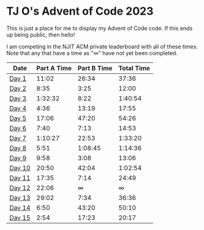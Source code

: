 # TJ O's Advent of Code 2023

This is just a place for me to display my Advent of Code code. If this ends up being public, then hello!

I am competing in the NJIT ACM private leaderboard with all of these times. Note that any that have a time as "$\infty$" have not yet been completed.

| Date | Part A Time | Part B Time | Total Time |
|---|---|---|---|
| [Day 1](notes/1.md) | 11:02 | 26:34 | 37:36 |
| [Day 2](notes/2.md) | 8:35 | 3:25 | 12:00 |
| [Day 3](notes/3.md) | 1:32:32 | 8:22 | 1:40:54 |
| [Day 4](notes/4.md) | 4:36 | 13:19 | 17:55 |
| [Day 5](notes/5.md) | 17:06 | 47:20 | 54:26 | 
| [Day 6](notes/6.md) | 7:40 | 7:13 | 14:53 |
| [Day 7](notes/7.md) | 1:10:27 | 22:53 | 1:33:20 |
| [Day 8](notes/8.md) | 5:51 | 1:08:45 | 1:14:36 |
| [Day 9](notes/9.md) | 9:58 | 3:08 | 13:06 |
| [Day 10](notes/10.md) | 20:50 | 42:04 | 1:02:54 |
| [Day 11](notes/11.md) | 17:35 | 7:14 | 24:49 |
| [Day 12](notes/12.md) | 22:06 | $\infty$ | $\infty$ |
| [Day 13](notes/13.md) | 29:02 | 7:34 | 36:36 | 
| [Day 14](notes/14.md) | 6:50 | 43:20 | 50:10 |
| [Day 15](notes/15.md) | 2:54 | 17:23 | 20:17 |
